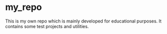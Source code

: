 # my_repo
This is my own repo which is mainly developed for educational purposes. It contains some test projects and utilities.
